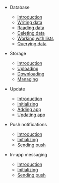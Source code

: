 - Database

  - [Introduction](documents/database#clorabase-database)
  - [Writing data](documents/database#writing-data)
  - [Raading data](documents/database#reading-data)
  - [Deleting data](documents/database#deleting-data)
  - [Working with lists](documents/database#working-with-lists)
  - [Querying data](documents/database#querying-data)

- Storage

  - [Introduction](documents/storage#clorabase-storage)
  - [Uploading](documents/storage#uploading-file-to-storage)
  - [Downloading](documents/storage#downloading-file-from-storage)
  - [Managing](documents/storage#managing-storage)



- Update

  - [Introduction](documents/update#in-app-updates)
  - [Initializing](documents/update#initializing-the-class)
  - [Adding app](documents/update#adding-app-in-clorabase)
  - [Updating app](documents/update#incrementing-app-version)



- Push notifications

  - [Introduction](documents/push#push-notification)
  - [Initializing](documents/push#initializing)
  - [Sending push](documents/push#sending-push-notifiction)


- In-app messaging

  - [Introduction](documents/inapp#in-app-messaging)
  - [Initializing](documents/inapp#initializing)
  - [Sending push](documents/inapp#sending-in-app-message)
